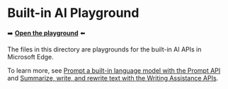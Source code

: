 # Built-in AI Playground

➡️ **[Open the playground](https://microsoftedge.github.io/Demos/built-in-ai/)** ⬅️

The files in this directory are playgrounds for the built-in AI APIs in Microsoft Edge.

To learn more, see [Prompt a built-in language model with the Prompt API](https://learn.microsoft.com/microsoft-edge/web-platform/prompt-api) and [Summarize, write, and rewrite text with the Writing Assistance APIs](https://learn.microsoft.com/microsoft-edge/web-platform/writing-assistance-apis).
